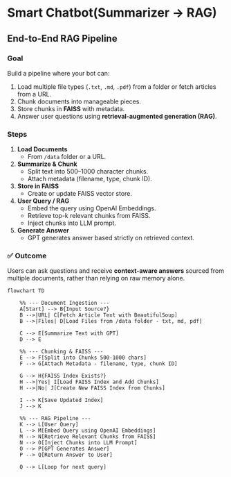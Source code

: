 # Smart Chatbot(Summarizer -> RAG)
## End-to-End RAG Pipeline

###  Goal
Build a pipeline where your bot can:

1. Load multiple file types (`.txt`, `.md`, `.pdf`) from a folder or fetch articles from a URL.  
2. Chunk documents into manageable pieces.  
3. Store chunks in **FAISS** with metadata.  
4. Answer user questions using **retrieval-augmented generation (RAG)**.

### Steps
1. **Load Documents**  
   - From `/data` folder or a URL.
2. **Summarize & Chunk**  
   - Split text into 500–1000 character chunks.  
   - Attach metadata (filename, type, chunk ID).
3. **Store in FAISS**  
   - Create or update FAISS vector store.
4. **User Query / RAG**  
   - Embed the query using OpenAI Embeddings.  
   - Retrieve top-k relevant chunks from FAISS.  
   - Inject chunks into LLM prompt.
5. **Generate Answer**  
   - GPT generates answer based strictly on retrieved context.
   
### ✅ Outcome
Users can ask questions and receive **context-aware answers** sourced from multiple documents, rather than relying on raw memory alone.


```mermaid
flowchart TD

    %% --- Document Ingestion ---
    A[Start] --> B{Input Source?}
    B -->|URL| C[Fetch Article Text with BeautifulSoup]
    B -->|Files| D[Load Files from /data folder - txt, md, pdf]

    C --> E[Summarize Text with GPT]
    D --> E

    %% --- Chunking & FAISS ---
    E --> F[Split into Chunks 500-1000 chars]
    F --> G[Attach Metadata - filename, type, chunk ID]

    G --> H{FAISS Index Exists?}
    H -->|Yes| I[Load FAISS Index and Add Chunks]
    H -->|No| J[Create New FAISS Index from Chunks]

    I --> K[Save Updated Index]
    J --> K

    %% --- RAG Pipeline ---
    K --> L[User Query]
    L --> M[Embed Query using OpenAI Embeddings]
    M --> N[Retrieve Relevant Chunks from FAISS]
    N --> O[Inject Chunks into LLM Prompt]
    O --> P[GPT Generates Answer]
    P --> Q[Return Answer to User]

    Q --> L[Loop for next query]

```